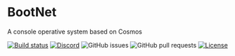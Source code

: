 # BootNet
A console operative system based on Cosmos

[![Build status](https://ci.appveyor.com/api/projects/status/negjf09e47kh0qhg?svg=true)](https://ci.appveyor.com/project/PtoBuon/bootnet)
[![Discord](https://img.shields.io/discord/955877634187853834?style=for-the-badge)](https://discord.gg/KNGTnbT9Ym?style=for-the-badge)
![GitHub issues](https://img.shields.io/github/issues/pto-buon/BootNet?style=for-the-badge)
![GitHub pull requests](https://img.shields.io/github/issues-pr/pto-buon/BootNet?style=for-the-badge)
[![License](https://img.shields.io/badge/License-BSD_3--Clause-blue.svg?style=for-the-badge)](https://opensource.org/licenses/BSD-3-Clause?style=for-the-badge)
